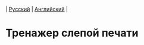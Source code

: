  | [Русский](https://github.com/A1eksMa/blind_typing_practice/main/README_RU.md) | [Английский](https://github.com/A1eksMa/blind_typing_practice/main/README.md) | 
# Тренажер слепой печати
